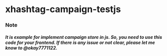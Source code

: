 # xhashtag-campaign-testjs

### Note
##### It is example for implement campaign store in js. So, you need to use this code for your frontend. If there is any issue or not clear, please let me know to @okay7771122.
